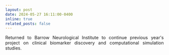 ```yaml
---
layout: post
date: 2024-05-27 16:11:00-0400
inline: true
related_posts: false
---
```


<p style="text-align: justify;">Returned to Barrow Neurological Institute to continue previous year's project on clinical biomarker discovery and computational simulation studies.</p>
